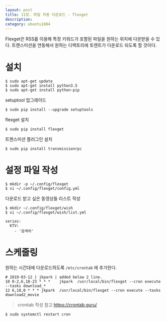 ```yaml
---
layout: post
title: 11장. 파일 자동 다운로드 - flexget
description:
category: ubuntu1804
---
```


Flexget은 RSS를 이용해 특정 키워드가 포함된 파일을 원하는 위치에 다운받을 수 있다. 트랜스미션을 연동해서 원하는 디렉토리에 토렌트가 다운로드 되도록 할 것이다.

# 설치

```
$ sudo apt-get update
$ sudo apt-get install python3.5
$ sudo apt-get install python-pip
```

setuptool 업그레이드

```
$ sudo pip install --upgrade setuptools
```

flexget 설치

```
$ sudo pip install flexget
```

트랜스미션 플러그인 설치

```
$ sudo pip install transmissionrpc
```

# 설정 파일 작성

```
$ mkdir -p ~/.config/flexget
$ vi ~/.config/flexget/config.yml
```

<script src="https://gist.github.com/jkpark/53a1808bf0376b9db71c93a9c3828748.js"></script>

다운로드 받고 싶은 동영상들 리스트 작성

```
$ mkdir ~/.config/flexget/wish
$ vi ~/.config/flexget/wish/list.yml
```

```
series:
  KTV:
    - '검색어'
```

# 스케줄링

원하는 시간대에 다운로드하도록 `/etc/crontab` 에 추가한다.

```
# 2019-03-12 | jkpark | added below 2 line.
10 0-2,6,18-23 * * *    jkpark  /usr/local/bin/flexget --cron execute --tasks download_*
12 6,18,0 * * * jkpark  /usr/local/bin/flexget --cron execute --tasks download2_movie
```

> crontab 작성 참고 https://crontab.guru/

```
$ sudo systemctl restart cron
```

